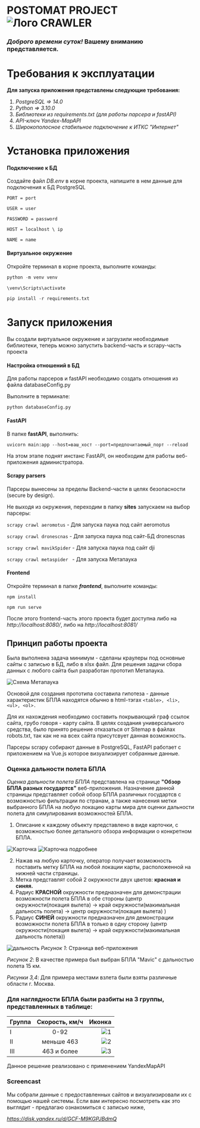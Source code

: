 # POSTOMAT PROJECT![Лого CRAWLER](/uav.png)

### *Доброго времени суток!* **Вашему вниманию** представляется.

# Требования к эксплуатации

**Для запуска приложения представлены следующие требования:**

1) *PostgreSQL => 14.0*
2) *Python => 3.10.0*
3) *Библиотеки из requirements.txt (для работы парсера и fastAPI)*
4) *API-ключ Yandex-MapAPI*
5) *Широкополосное стабильное подключение к ИТКС "Интернет"*

# Установка приложения

#### Подключение к БД

Создайте файл *DB.env* в корне проекта, напишите в нем данные для подключения к БД PostgreSQL

`PORT = port `

`USER = user `

`PASSWORD = password `

`HOST = localhost \ ip `

`NAME = name`

#### Виртуальное окружение

Откройте терминал в корне проекта, выполните команды:

```python
python -m venv venv

\venv\Scripts\activate

pip install -r requirements.txt
```

# Запуск приложения

Вы создали виртуальное окружение и загрузили необходимые библиотеки, теперь можно запустить backend-часть и scrapy-часть проекта

#### Настройка отношений в БД

Для работы парсеров и fastAPI необходимо создать отношения из файла databaseConfig.py

Выполните в терминале:

`python databaseConfig.py`

#### FastAPI

В папке **fastAPI**, выполнить:

`uvicorn main:app --host=ваш_хост --port=предпочитаемый_порт --reload`

На этом этапе поднят инстанс FastAPI, он необходим для работы веб-приложения администратора.

#### Scrapy parsers

Парсеры вынесены за пределы Backend-части в целях безопасности (secure by design).

Не выходя из окружения, переходим в папку **sites** запускаем на выбор парсеры:

`scrapy crawl aeromotus` - Для запуска паука под сайт aeromotus

`scrapy crawl dronescnas` - Для запуска паука под сайт-БД dronescnas

`scrapy crawl mavikSpider` - Для запуска паука под сайт dji

`scrapy crawl metaspider ` - Для запуска Метапаука

#### Frontend

Откройте терминал в папке ***frontend***, выполните команды:

`npm install`

`npm run serve`

После этого frontend-часть этого проекта будет доступна либо на *http://localhost:8080/*, либо на *http://localhost:8081/*

## Принцип работы проекта

Была выполнена задача минимум - сделаны краулеры под основные сайты с записью в БД, либо в xlsx файл. Для решения задачи сбора данных с любого сайта был разработан прототип Метапаука.

![Схема Метапаука](/metaspider.png)

Основой для создания прототипа составила гипотеза - данные характеристик БПЛА находятся обычно в html-тэгах `<table>, <li>, <ul>, <ol>.`

Для их нахождения необходимо составить покрывающий граф ссылок сайта, грубо говоря - карту сайта. В целях создания универсального средства, было принято решение отказаться от Sitemap в файлах robots.txt, так как не на всех сайта присутсвует данная возможность.

Парсеры scrapy собирают данные в PostgreSQL, FastAPI работает с приложением на Vue.js которое визуализирует собранные данные.

### Оценка дальности полета БПЛА

*Оценка дальности полета БПЛА* представлена на странице **"Обзор БПЛА разных государтсв"** веб-приложения. Назначение данной страницы представляет собой обзор БПЛА различных государтсв с возможностью фильтрации по странам, а также нанесения метки выбранного БПЛА на любую локацию карты мира для оценки дальности полета для симулирования возможностей БПЛА.

1. Описание к каждому объекту представлено в виде карточки, с возможностью более детального обзора информации о конкретном БПЛА.

![Карточка](/hawk.png) ![Карточка подробнее](/hawk_ext.png)

2. Нажав на любую карточку, оператор получает возможность поставить метку БПЛА на любой локации карты, расположенной на нижней части страницы.
3. Метка представлят собой 2 окружности двух цветов: **красная и синяя.**
4. Радиус **КРАСНОЙ** окружности предназначен для демонстрации возможности полета БПЛА в обе стороны (центр окружности(локация вылета) -> край окружности(макимальная дальность полета) -> центр окружности(локация вылета) )
5. Радиус **СИНЕЙ** окружности предназначен для демонстрации возможности полета БПЛА в только в одну сторону (центр окружности(локация вылета) -> край окружности(макимальная дальность полета))

![дальность](/range.png)
*Рисунок 1*: Страница веб-приложения

*Рисунок 2*: В качестве примера был выбран БПЛА "Мavic" с дальностью полета 15 км.

*Рисунки 3,4*: Для примера местами взлета были взяты различные области г. Москва.

### Для наглядности БПЛА были разбиты на 3 группы, представленных в таблице:

| Группа | Скорость, км/ч |        Иконка |
| ------------ | :-----------------------: | ------------------: |
| I            |           0-92           | ![1](/dronesmall.png) |
| II           |     меньше 463     |     ![2](/uavmid.png) |
| III          |     463 и более     |   ![3](/uavlarge.png) |

Данное решение реализовано с применением YandexMapAPI

### Screencast

Мы собрали данные с предоставленных сайтов и визуализировали их с помощью нашей системы. Если вам интересно посмотреть как это выглядит - предлагаю ознакомиться с записью ниже,

*https://disk.yandex.ru/d/GCF-M9KGPJBdmQ*
